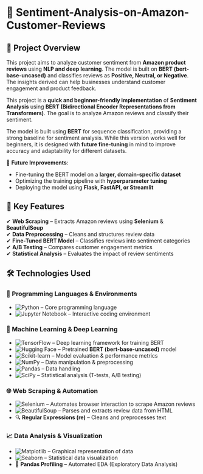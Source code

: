 # 📢 Sentiment-Analysis-on-Amazon-Customer-Reviews 

## 📌 **Project Overview**  
This project aims to analyze customer sentiment from **Amazon product reviews** using **NLP and deep learning**. The model is built on **BERT (bert-base-uncased)** and classifies reviews as **Positive, Neutral, or Negative**. The insights derived can help businesses understand customer engagement and product feedback.  

This project is a **quick and beginner-friendly implementation** of **Sentiment Analysis** using **BERT (Bidirectional Encoder Representations from Transformers)**. The goal is to analyze Amazon reviews and classify their sentiment.  

The model is built using **BERT** for sequence classification, providing a strong baseline for sentiment analysis. While this version works well for beginners, it is designed with **future fine-tuning** in mind to improve accuracy and adaptability for different datasets.  

🚧 **Future Improvements**:  
- Fine-tuning the BERT model on a **larger, domain-specific dataset**  
- Optimizing the training pipeline with **hyperparameter tuning**  
- Deploying the model using **Flask, FastAPI, or Streamlit**  


## 🚀 **Key Features**
✔ **Web Scraping** – Extracts Amazon reviews using **Selenium** & **BeautifulSoup**  
✔ **Data Preprocessing** – Cleans and structures review data  
✔ **Fine-Tuned BERT Model** – Classifies reviews into sentiment categories  
✔ **A/B Testing** – Compares customer engagement metrics  
✔ **Statistical Analysis** – Evaluates the impact of review sentiments  

## 🛠️ Technologies Used

### 📌 Programming Languages & Environments  
- ![Python](https://img.shields.io/badge/Python-3.8-blue?logo=python) – Core programming language  
- ![Jupyter Notebook](https://img.shields.io/badge/Jupyter-Notebook-orange?logo=jupyter) – Interactive coding environment  

### 🤖 Machine Learning & Deep Learning  
- ![TensorFlow](https://img.shields.io/badge/TensorFlow-2.0-orange?logo=tensorflow) – Deep learning framework for training BERT  
- ![Hugging Face](https://img.shields.io/badge/Transformers-BERT-green?logo=huggingface) – Pretrained **BERT (bert-base-uncased)** model  
- ![Scikit-learn](https://img.shields.io/badge/Scikit--learn-ML-green?logo=scikit-learn) – Model evaluation & performance metrics  
- ![NumPy](https://img.shields.io/badge/NumPy-Array-blue?logo=numpy) – Data manipulation & preprocessing  
- ![Pandas](https://img.shields.io/badge/Pandas-DataFrame-blue?logo=pandas) – Data handling  
- ![SciPy](https://img.shields.io/badge/SciPy-Statistics-lightblue?logo=scipy) – Statistical analysis (T-tests, A/B testing)  

### 🌐 Web Scraping & Automation  
- ![Selenium](https://img.shields.io/badge/Selenium-WebScraping-brightgreen?logo=selenium) – Automates browser interaction to scrape Amazon reviews
 - ![BeautifulSoup](https://img.shields.io/badge/BeautifulSoup-WebScraping-yellow?logo=python) – Parses and extracts review data from HTML  
- 🔍 **Regular Expressions (re)** – Cleans and preprocesses text  

### 📈 Data Analysis & Visualization  
- ![Matplotlib](https://img.shields.io/badge/Matplotlib-Visualization-blue?logo=matplotlib) – Graphical representation of data  
- ![Seaborn](https://img.shields.io/badge/Seaborn-Data%20Viz-blue?logo=seaborn) – Statistical data visualization  
- 📑 **Pandas Profiling** – Automated EDA (Exploratory Data Analysis)  
